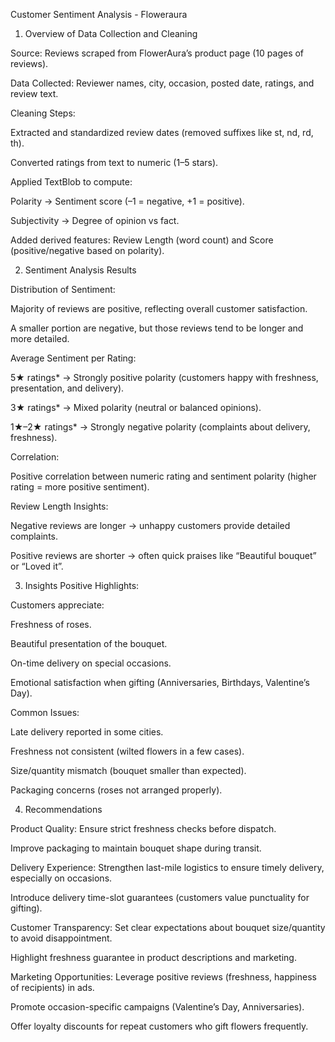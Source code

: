 Customer Sentiment Analysis - Floweraura
1. Overview of Data Collection and Cleaning

Source: Reviews scraped from FlowerAura’s product page (10 pages of reviews).

Data Collected: Reviewer names, city, occasion, posted date, ratings, and review text.

Cleaning Steps:

Extracted and standardized review dates (removed suffixes like st, nd, rd, th).

Converted ratings from text to numeric (1–5 stars).

Applied TextBlob to compute:

Polarity → Sentiment score (–1 = negative, +1 = positive).

Subjectivity → Degree of opinion vs fact.

Added derived features: Review Length (word count) and Score (positive/negative based on polarity).

2. Sentiment Analysis Results

Distribution of Sentiment:

Majority of reviews are positive, reflecting overall customer satisfaction.

A smaller portion are negative, but those reviews tend to be longer and more detailed.

Average Sentiment per Rating:

5★ ratings* → Strongly positive polarity (customers happy with freshness, presentation, and delivery).

3★ ratings* → Mixed polarity (neutral or balanced opinions).

1★–2★ ratings* → Strongly negative polarity (complaints about delivery, freshness).

Correlation:

Positive correlation between numeric rating and sentiment polarity (higher rating = more positive sentiment).

Review Length Insights:

Negative reviews are longer → unhappy customers provide detailed complaints.

Positive reviews are shorter → often quick praises like “Beautiful bouquet” or “Loved it”.

3. Insights Positive Highlights:

Customers appreciate:

Freshness of roses.

Beautiful presentation of the bouquet.

On-time delivery on special occasions.

Emotional satisfaction when gifting (Anniversaries, Birthdays, Valentine’s Day).

Common Issues:

Late delivery reported in some cities.

Freshness not consistent (wilted flowers in a few cases).

Size/quantity mismatch (bouquet smaller than expected).

Packaging concerns (roses not arranged properly).

4. Recommendations

Product Quality:
Ensure strict freshness checks before dispatch.

Improve packaging to maintain bouquet shape during transit.

Delivery Experience:
Strengthen last-mile logistics to ensure timely delivery, especially on occasions.

Introduce delivery time-slot guarantees (customers value punctuality for gifting).

Customer Transparency:
Set clear expectations about bouquet size/quantity to avoid disappointment.

Highlight freshness guarantee in product descriptions and marketing.

Marketing Opportunities:
Leverage positive reviews (freshness, happiness of recipients) in ads.

Promote occasion-specific campaigns (Valentine’s Day, Anniversaries).

Offer loyalty discounts for repeat customers who gift flowers frequently.
